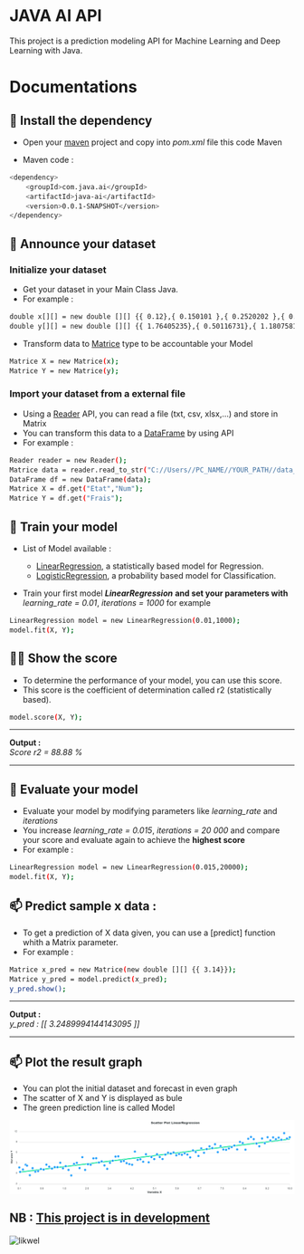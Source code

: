 
<h1>JAVA AI API</h1>

<p align="left">This project is a prediction modeling API for Machine Learning and Deep Learning with Java.</p>

# Documentations

## 🔭 Install the dependency 

* Open your [maven](https://maven.apache.org/) project and copy into <i>pom.xml</i> file this code Maven

* Maven code :
```sh
<dependency>
    <groupId>com.java.ai</groupId>
    <artifactId>java-ai</artifactId>
    <version>0.0.1-SNAPSHOT</version>
</dependency>
```

## 🌱 Announce your dataset

### Initialize your dataset
* Get your dataset in your Main Class Java.
* For example : 
```sh
double x[][] = new double [][] {{ 0.12},{ 0.150101 },{ 0.2520202 },{ 0.3530303 },{ 0.4040404 },{ 0.50505051},{ 0.60606061},{ 0.70707071},{ 0.80808081},{ 0.90909091},{ 1.01010101},{ 1.11111111},{ 1.21212121},{ 1.31313131},{ 1.41414141},{ 1.51515152},{ 1.61616162},{ 1.71717172},{ 1.81818182},{ 1.91919192},{ 2.02020202},{ 2.12121212},{ 2.22222222},{ 2.32323232},{ 2.42424242},{ 2.52525253},{ 2.62626263},{ 2.72727273},{ 2.82828283},{ 2.92929293},{ 3.03030303},{ 3.13131313},{ 3.23232323},{ 3.33333333},{ 3.43434343},{ 3.53535354},{ 3.63636364},{ 3.73737374},{ 3.83838384},{ 3.93939394},{ 4.04040404},{ 4.14141414},{ 4.24242424},{ 4.34343434},{ 4.44444444},{ 4.54545455},{ 4.64646465},{ 4.74747475},{ 4.84848485},{ 4.94949495},{ 5.05050505},{ 5.15151515},{ 5.25252525},{ 5.35353535},{ 5.45454545},{ 5.55555556},{ 5.65656566},{ 5.75757576},{ 5.85858586},{ 5.95959596},{ 6.06060606},{ 6.16161616},{ 6.26262626},{ 6.36363636},{ 6.46464646},{ 6.56565657},{ 6.66666667},{ 6.76767677},{ 6.86868687},{ 6.96969697},{ 7.07070707},{ 7.17171717},{ 7.27272727},{ 7.37373737},{ 7.47474747},{ 7.57575758},{ 7.67676768},{ 7.77777778},{ 7.87878788},{ 7.97979798},{ 8.08080808},{ 8.18181818},{ 8.28282828},{ 8.38383838},{ 8.48484848},{ 8.58585859},{ 8.68686869},{ 8.78787879},{ 8.88888889},{ 8.98989899},{ 9.09090909},{ 9.19191919},{ 9.29292929},{ 9.39393939},{ 9.49494949},{ 9.5959596 },{ 9.6969697 },{ 9.7979798 },{ 9.8989899 },{10}};
double y[][] = new double [][] {{ 1.76405235},{ 0.50116731},{ 1.18075819},{ 2.5439235 },{ 2.27159839},{-0.47222737},{ 1.55614902},{ 0.5557135 },{ 0.70486196},{ 1.31968941},{ 1.15414458},{ 2.56538462},{ 1.97315894},{ 1.43480633},{ 1.85800465},{ 1.84882584},{ 3.11024069},{ 1.51201345},{ 2.13124952},{ 1.06509618},{-0.5327878 },{ 2.77483072},{ 3.08665842},{ 1.5810673 },{ 4.69399705},{ 1.07088685},{ 2.67202114},{ 2.54008888},{ 4.36106204},{ 4.3986517 },{ 3.18525046},{ 3.50947565},{ 2.34453748},{ 1.35253687},{ 3.08643129},{ 3.6917025 },{ 4.86665432},{ 4.93975359},{ 3.45105702},{ 3.63709119},{ 2.99185108},{ 2.7213962 },{ 2.53615405},{ 6.29420974},{ 3.93479226},{ 4.10738024},{ 3.39366929},{ 5.5249651 },{ 3.234587  },{ 4.73675467},{ 4.15503849},{ 5.53841765},{ 4.74172011},{ 4.17290317},{ 5.42636323},{ 5.98388743},{ 5.72308288},{ 6.06004766},{ 5.22426376},{ 5.59685479},{ 5.38814561},{ 5.802063  },{ 5.44947998},{ 4.63735376},{ 6.64207261},{ 6.16387563},{ 5.03646832},{ 7.23045902},{ 5.9613885 },{ 7.02164237},{ 7.79979763},{ 7.30070008},{ 8.41212796},{ 6.13891155},{ 7.87708912},{ 6.89094748},{ 6.80597053},{ 7.19892811},{ 7.56723535},{ 8.03596332},{ 6.91565824},{ 9.08264467},{ 8.74849072},{ 6.8475947 },{ 9.97310068},{10.48174776},{ 9.86564826},{ 8.60795395},{ 7.81813627},{10.04435072},{ 8.68773214},{10.41436426},{ 9.50120427},{10.37057843},{ 9.85131589},{10.30253276},{ 9.70746972},{11.58385029},{10.02590199},{10.40198936}};
```
* Transform data to [Matrice](https://github.com/likwel/java-ai/blob/main/src/main/java/com/java/ai/math/Matrice.java) type to be accountable your Model
```sh
Matrice X = new Matrice(x);
Matrice Y = new Matrice(y);
```
### Import your dataset from a external file
*   Using a [Reader](https://github.com/likwel/java-ai/blob/main/src/main/java/com/java/ai/reader/Reader.java) API, you can read a file (txt, csv, xlsx,...) and store in Matrix
*   You can transform this data to a [DataFrame](https://github.com/likwel/java-ai/blob/main/src/main/java/com/java/ai/processing/DataFrame.java) by using API
*   For example : 
```sh
Reader reader = new Reader();
Matrice data = reader.read_to_str("C://Users//PC_NAME//YOUR_PATH//data_test.txt","\\t");
DataFrame df = new DataFrame(data);
Matrice X = df.get("Etat","Num");
Matrice Y = df.get("Frais");
```

## 👯 Train your model
* List of Model available :
    -   [LinearRegression](https://github.com/likwel/java-ai/blob/main/src/main/java/com/java/ai/model/LinearRegression.java), a statistically based model for Regression.
    -   [LogisticRegression](https://github.com/likwel/java-ai/blob/main/src/main/java/com/java/ai/model/LogisticRegression.java), a probability based model for Classification.

* Train your first model <b><i>LinearRegression</i></b>
   <b>
        and set your parameters with 
    </b> <i>learning_rate = 0.01</i>, <i>iterations = 1000</i> for example

```sh
LinearRegression model = new LinearRegression(0.01,1000);
model.fit(X, Y);
```

## 👨‍💻 Show the score 
* To determine the performance of your model, you can use this score. 
* This score is the coefficient of determination called r2 (statistically based).
```sh
model.score(X, Y);
```
   <hr>
    <b>Output : </b><br>
    <i>Score r2 = 88.88 %</i>
    <hr>

## 📝 Evaluate your model
*   Evaluate your model by modifying parameters like <i>learning_rate </i> and <i>iterations</i>
*   You increase <i>learning_rate = 0.015</i>, <i>iterations = 20 000</i> and compare your score and evaluate again to achieve the <b>highest score</b>
*   For example :
```sh
LinearRegression model = new LinearRegression(0.015,20000);
model.fit(X, Y);
```
## 📫 Predict sample x data :
*   To get a prediction of X data given, you can use a [predict] function whith a Matrix parameter.
*   For example : 
```sh
Matrice x_pred = new Matrice(new double [][] {{ 3.14}});
Matrice y_pred = model.predict(x_pred);
y_pred.show();
```
   <hr>
    <b>Output : </b><br>
    <i>y_pred : [[ 3.2489994144143095 ]]</i>
    <hr>

## 📫 Plot the result graph
*   You can plot the initial dataset and forecast in even graph
*   The scatter of X and Y is displayed as bule
*   The green prediction line is called Model
 <img align="center" src="https://github.com/likwel/java-ai/blob/main/src/main/java/com/java/ai/teqlwe08.png" alt="forecast" />

## NB : [This project is in development](https://github.com/likwel/java-ai)</b>

<p><img align="center" src="https://github-readme-streak-stats.herokuapp.com/?user=likwel&" alt="likwel" /></p>
